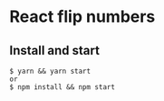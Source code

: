 # React flip numbers

## Install and start

    $ yarn && yarn start
    or
    $ npm install && npm start 